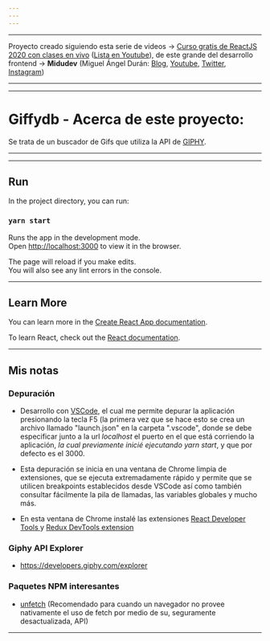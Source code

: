 ```yaml
---
---
---
```


---

Proyecto creado siguiendo esta serie de videos -> [Curso gratis de ReactJS 2020 con clases en vivo](https://midu.dev/curso-gratis-react-2020/) ([Lista en Youtube](https://www.youtube.com/playlist?list=PLV8x_i1fqBw0B008sQn79YxCjkHJU84pC)),
de este grande del desarrollo frontend -> **Midudev** (Miguel Ángel Durán: [Blog](https://midu.dev/), [Youtube](https://www.youtube.com/channel/UC8LeXCWOalN8SxlrPcG-PaQ), [Twitter](https://twitter.com/midudev), [Instagram](https://www.instagram.com/midu.dev/))

---

---

# Giffydb - Acerca de este proyecto:

Se trata de un buscador de Gifs que utiliza la API de [GIPHY](https://giphy.com/).

---

---

## Run

In the project directory, you can run:

### `yarn start`

Runs the app in the development mode.<br />
Open [http://localhost:3000](http://localhost:3000) to view it in the browser.

The page will reload if you make edits.<br />
You will also see any lint errors in the console.

---

## Learn More

You can learn more in the [Create React App documentation](https://facebook.github.io/create-react-app/docs/getting-started).

To learn React, check out the [React documentation](https://reactjs.org/).

---

## Mis notas

### Depuración

- Desarrollo con [VSCode](https://code.visualstudio.com/), el cual me permite depurar la aplicación presionando la tecla F5 (la primera vez que se hace esto se crea un archivo llamado "launch.json" en la carpeta ".vscode", donde se debe especificar junto a la url _localhost_ el puerto en el que está corriendo la aplicación, _la cual previamente inicié ejecutando yarn start_, y que por defecto es el 3000.

- Esta depuración se inicia en una ventana de Chrome limpia de extensiones, que se ejecuta extremadamente rápido y permite que se utilicen breakpoints establecidos desde VSCode así como también consultar fácilmente la pila de llamadas, las variables globales y mucho más.

- En esta ventana de Chrome instalé las extensiones [React Developer Tools
  ](https://chrome.google.com/webstore/detail/react-developer-tools/fmkadmapgofadopljbjfkapdkoienihi) y [Redux DevTools extension](https://chrome.google.com/webstore/detail/redux-devtools/lmhkpmbekcpmknklioeibfkpmmfibljd)

### Giphy API Explorer

- https://developers.giphy.com/explorer

### Paquetes NPM interesantes

- [unfetch](https://www.npmjs.com/package/unfetch) (Recomendado para cuando un navegador no provee nativamente el uso de fetch por medio de su, seguramente desactualizada, API)

---

